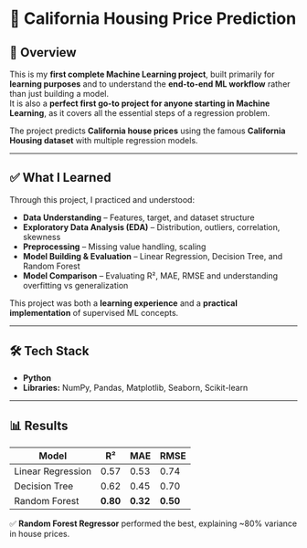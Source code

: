# 🏡 California Housing Price Prediction  

## 📌 Overview  
This is my **first complete Machine Learning project**, built primarily for **learning purposes** and to understand the **end-to-end ML workflow** rather than just building a model.  
It is also a **perfect first go-to project for anyone starting in Machine Learning**, as it covers all the essential steps of a regression problem.  

The project predicts **California house prices** using the famous **California Housing dataset** with multiple regression models.  

---

## ✅ What I Learned  
Through this project, I practiced and understood:  
- **Data Understanding** – Features, target, and dataset structure  
- **Exploratory Data Analysis (EDA)** – Distribution, outliers, correlation, skewness  
- **Preprocessing** – Missing value handling, scaling  
- **Model Building & Evaluation** – Linear Regression, Decision Tree, and Random Forest  
- **Model Comparison** – Evaluating R², MAE, RMSE and understanding overfitting vs generalization  

This project was both a **learning experience** and a **practical implementation** of supervised ML concepts.

---

## 🛠 Tech Stack  
- **Python**  
- **Libraries:** NumPy, Pandas, Matplotlib, Seaborn, Scikit-learn  

---

## 📊 Results  
| Model | R² | MAE | RMSE |
|-------|-----|-----|------|
| Linear Regression | 0.57 | 0.53 | 0.74 |
| Decision Tree | 0.62 | 0.45 | 0.70 |
| Random Forest | **0.80** | **0.32** | **0.50** |

✅ **Random Forest Regressor** performed the best, explaining ~80% variance in house prices.
